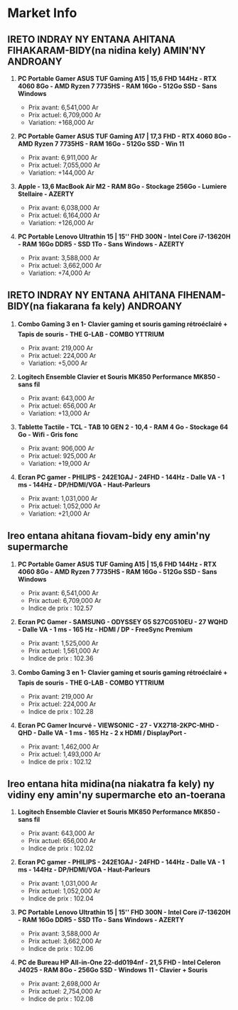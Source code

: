 # Market Info

## IRETO INDRAY NY ENTANA AHITANA FIHAKARAM-BIDY(na nidina kely) AMIN'NY ANDROANY

1. **PC Portable Gamer ASUS TUF Gaming A15 | 15,6 FHD 144Hz - RTX 4060 8Go - AMD Ryzen 7 7735HS - RAM 16Go - 512Go SSD - Sans Windows**
   - Prix avant: 6,541,000 Ar
   - Prix actuel: 6,709,000 Ar
   - Variation: +168,000 Ar

2. **PC Portable Gamer ASUS TUF Gaming A17 | 17,3 FHD - RTX 4060 8Go - AMD Ryzen 7 7735HS - RAM 16Go - 512Go SSD - Win 11**
   - Prix avant: 6,911,000 Ar
   - Prix actuel: 7,055,000 Ar
   - Variation: +144,000 Ar

3. **Apple - 13,6 MacBook Air M2 - RAM 8Go - Stockage 256Go - Lumiere Stellaire - AZERTY**
   - Prix avant: 6,038,000 Ar
   - Prix actuel: 6,164,000 Ar
   - Variation: +126,000 Ar

4. **PC Portable Lenovo Ultrathin 15 | 15'' FHD 300N - Intel Core i7-13620H - RAM 16Go DDR5 - SSD 1To - Sans Windows - AZERTY**
   - Prix avant: 3,588,000 Ar
   - Prix actuel: 3,662,000 Ar
   - Variation: +74,000 Ar

## IRETO INDRAY NY ENTANA AHITANA FIHENAM-BIDY(na fiakarana fa kely) ANDROANY

1. **Combo Gaming 3 en 1- Clavier gaming et souris gaming rétroéclairé + Tapis de souris - THE G-LAB - COMBO YTTRIUM**
   - Prix avant: 219,000 Ar
   - Prix actuel: 224,000 Ar
   - Variation: +5,000 Ar

2. **Logitech Ensemble Clavier et Souris MK850 Performance MK850 - sans fil**
   - Prix avant: 643,000 Ar
   - Prix actuel: 656,000 Ar
   - Variation: +13,000 Ar

3. **Tablette Tactile - TCL - TAB 10 GEN 2 - 10,4 - RAM 4 Go - Stockage 64 Go - Wifi - Gris fonc**
   - Prix avant: 906,000 Ar
   - Prix actuel: 925,000 Ar
   - Variation: +19,000 Ar

4. **Ecran PC gamer - PHILIPS - 242E1GAJ - 24FHD - 144Hz - Dalle VA - 1 ms - 144Hz - DP/HDMI/VGA - Haut-Parleurs**
   - Prix avant: 1,031,000 Ar
   - Prix actuel: 1,052,000 Ar
   - Variation: +21,000 Ar

## Ireo entana ahitana fiovam-bidy eny amin'ny supermarche

1. **PC Portable Gamer ASUS TUF Gaming A15 | 15,6 FHD 144Hz - RTX 4060 8Go - AMD Ryzen 7 7735HS - RAM 16Go - 512Go SSD - Sans Windows**
   - Prix avant: 6,541,000 Ar
   - Prix actuel: 6,709,000 Ar
   - Indice de prix : 102.57

2. **Ecran PC Gamer - SAMSUNG - ODYSSEY G5 S27CG510EU - 27 WQHD - Dalle VA - 1 ms - 165 Hz - HDMI / DP - FreeSync Premium**
   - Prix avant: 1,525,000 Ar
   - Prix actuel: 1,561,000 Ar
   - Indice de prix : 102.36

3. **Combo Gaming 3 en 1- Clavier gaming et souris gaming rétroéclairé + Tapis de souris - THE G-LAB - COMBO YTTRIUM**
   - Prix avant: 219,000 Ar
   - Prix actuel: 224,000 Ar
   - Indice de prix : 102.28

4. **Ecran PC Gamer Incurvé - VIEWSONIC - 27 - VX2718-2KPC-MHD - QHD - Dalle VA - 1 ms - 165 Hz - 2 x HDMI / DisplayPort -**
   - Prix avant: 1,462,000 Ar
   - Prix actuel: 1,493,000 Ar
   - Indice de prix : 102.12

## Ireo entana hita midina(na niakatra fa kely) ny vidiny eny amin'ny supermarche eto an-toerana

1. **Logitech Ensemble Clavier et Souris MK850 Performance MK850 - sans fil**
   - Prix avant: 643,000 Ar
   - Prix actuel: 656,000 Ar
   - Indice de prix : 102.02

2. **Ecran PC gamer - PHILIPS - 242E1GAJ - 24FHD - 144Hz - Dalle VA - 1 ms - 144Hz - DP/HDMI/VGA - Haut-Parleurs**
   - Prix avant: 1,031,000 Ar
   - Prix actuel: 1,052,000 Ar
   - Indice de prix : 102.04

3. **PC Portable Lenovo Ultrathin 15 | 15'' FHD 300N - Intel Core i7-13620H - RAM 16Go DDR5 - SSD 1To - Sans Windows - AZERTY**
   - Prix avant: 3,588,000 Ar
   - Prix actuel: 3,662,000 Ar
   - Indice de prix : 102.06

4. **PC de Bureau HP All-in-One 22-dd0194nf - 21,5 FHD - Intel Celeron J4025 - RAM 8Go - 256Go SSD - Windows 11 - Clavier + Souris**
   - Prix avant: 2,698,000 Ar
   - Prix actuel: 2,754,000 Ar
   - Indice de prix : 102.08

